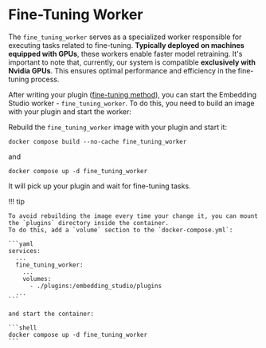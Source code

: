# Fine-Tuning Worker

The `fine_tuning_worker` serves as a specialized worker responsible for executing tasks related to fine-tuning.
**Typically deployed on machines equipped with GPUs**, these workers enable faster model retraining. It's important to
note
that, currently, our system is compatible **exclusively with Nvidia GPUs**. This ensures optimal performance and
efficiency
in the fine-tuning process.

After writing your plugin ([fine-tuning method](fine_tuning_method.md)), you can start the Embedding Studio
worker - `fine_tuning_worker`.
To do this, you need to build an image with your plugin and start the worker:

Rebuild the `fine_tuning_worker` image with your plugin and start it:

```shell
docker compose build --no-cache fine_tuning_worker
```

and

```shell
docker compose up -d fine_tuning_worker
```

It will pick up your plugin and wait for fine-tuning tasks.

!!! tip

    To avoid rebuilding the image every time your change it, you can mount the `plugins` directory inside the container. 
    To do this, add a `volume` section to the `docker-compose.yml`:

    ```yaml
    services:
      ...
      fine_tuning_worker:
        ...
        volumes:
          - ./plugins:/embedding_studio/plugins
      ...
    ```

    and start the container:

    ```shell
    docker compose up -d fine_tuning_worker
    ```
